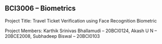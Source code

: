 ## BCI3006 – Biometrics

Project Title: 
Travel Ticket Verification using Face Recognition Biometric 

Project Members: 
Karthik Srinivas Bhallamudi – 20BCI0124,
Akash U N – 20BCE2008,
Subhadeep Biswal – 20BCI0103

